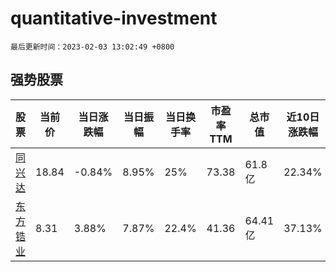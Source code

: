 # quantitative-investment

`最后更新时间：2023-02-03 13:02:49 +0800`

## 强势股票

|股票|当前价|当日涨跌幅|当日振幅|当日换手率|市盈率TTM|总市值|近10日涨跌幅|
|----|----|----|----|----|----|----|----|
|[同兴达](https://xueqiu.com/S/SZ002845)|18.84|-0.84%|8.95%|25%|73.38|61.8亿|22.34%|
|[东方锆业](https://xueqiu.com/S/SZ002167)|8.31|3.88%|7.87%|22.4%|41.36|64.41亿|37.13%|

